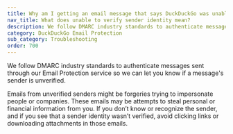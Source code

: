 ```yaml
---
title: Why am I getting an email message that says DuckDuckGo was unable to verify sender identity?
nav_title: What does unable to verify sender identity mean?
description: We follow DMARC industry standards to authenticate messages sent through our Email Protection service so we can let you know if a message's sender is unverified.
category: DuckDuckGo Email Protection
sub_category: Troubleshooting
order: 700
---
```


We follow DMARC industry standards to authenticate messages sent through our Email Protection service so we can let you know if a message's sender is unverified.

Emails from unverified senders might be forgeries trying to impersonate people or companies. These emails may be attempts to steal personal or financial information from you. If you don’t know or recognize the sender, and if you see that a sender identity wasn’t verified, avoid clicking links or downloading attachments in those emails.
